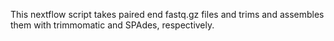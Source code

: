 This nextflow script takes paired end fastq.gz files and trims and assembles them with trimmomatic and SPAdes, respectively. 
